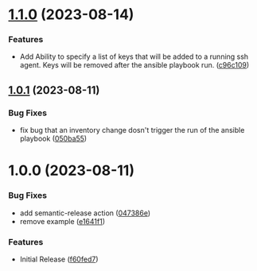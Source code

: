 # [1.1.0](https://github.com/mueller-tobias/terraform-ansible-playbook/compare/v1.0.1...v1.1.0) (2023-08-14)


### Features

* Add Ability to specify a list of keys that will be added to a running ssh agent. Keys will be removed after the ansible playbook run. ([c96c109](https://github.com/mueller-tobias/terraform-ansible-playbook/commit/c96c10907f2fd038b4d00cc8be9cdff57528d280))

## [1.0.1](https://github.com/mueller-tobias/terraform-ansible-playbook/compare/v1.0.0...v1.0.1) (2023-08-11)


### Bug Fixes

* fix bug that an inventory change dosn't trigger the run of the ansible playbook ([050ba55](https://github.com/mueller-tobias/terraform-ansible-playbook/commit/050ba55650f6adb409160b062a9dae964a472dd9))

# 1.0.0 (2023-08-11)


### Bug Fixes

* add semantic-release action ([047386e](https://github.com/mueller-tobias/terraform-ansible-playbook/commit/047386e88d74d081d4cade28b5a21718993453ab))
* remove example ([e1641f1](https://github.com/mueller-tobias/terraform-ansible-playbook/commit/e1641f10b79f4ca440acdd7540bb1dbbcdda056f))


### Features

* Initial Release ([f60fed7](https://github.com/mueller-tobias/terraform-ansible-playbook/commit/f60fed712587686f0f1fa9434cfd39f54f27374a))
